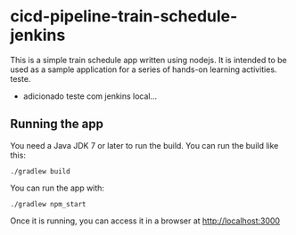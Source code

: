 # cicd-pipeline-train-schedule-jenkins

This is a simple train schedule app written using nodejs. It is intended to be used as a sample application for a series of hands-on learning activities. teste.

- adicionado teste com jenkins local...

## Running the app

You need a Java JDK 7 or later to run the build. You can run the build like this:

    ./gradlew build

You can run the app with:

    ./gradlew npm_start

Once it is running, you can access it in a browser at [http://localhost:3000](http://localhost:3000)
